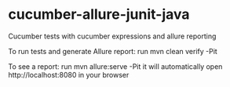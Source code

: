 # cucumber-allure-junit-java
Cucumber tests with cucumber expressions and allure reporting

To run tests and generate Allure report:
run mvn clean verify -Pit

To see a report:
run mvn allure:serve -Pit
it will automatically open http://localhost:8080 in your browser
